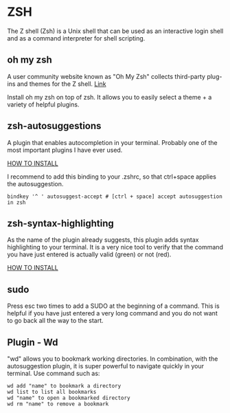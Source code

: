 # ZSH
The Z shell (Zsh) is a Unix shell that can be used as an interactive login shell and as a command interpreter for shell scripting.

## oh my zsh
A user community website known as "Oh My Zsh" collects third-party plug-ins and themes for the Z shell.
[Link](https://ohmyz.sh/)

Install oh my zsh on top of zsh. It allows you to easily select a theme + a variety of helpful plugins.

## zsh-autosuggestions
A plugin that enables autocompletion in your terminal. Probably one of the most important plugins I have ever used. 

[HOW TO INSTALL](https://github.com/zsh-users/zsh-autosuggestions/blob/master/INSTALL.md) 

I recommend to add this binding to your .zshrc, so that ctrl+space applies the autosuggestion. 

```bindkey '^ ' autosuggest-accept # [ctrl + space] accept autosuggestion in zsh```

## zsh-syntax-highlighting
As the name of the plugin already suggests, this plugin adds syntax highlighting to your terminal. It is a very nice tool to verify that the command you have just entered is actually valid (green) or not (red).

[HOW TO INSTALL](https://github.com/zsh-users/zsh-syntax-highlighting/blob/master/INSTALL.md)

## sudo
Press esc two times to add a SUDO at the beginning of a command. This is helpful if you have just entered a very long command and you do not want to go back all the way to the start. 

## Plugin - Wd
"wd" allows you to bookmark working directories. In combination, with the autosuggestion plugin, it is super powerful to navigate quickly in your terminal. 
Use command such as:
```
wd add "name" to bookmark a directory
wd list to list all bookmarks
wd "name" to open a bookmarked directory
wd rm "name" to remove a bookmark
```